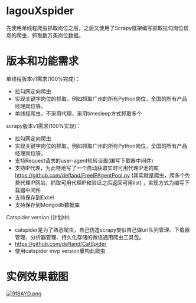 # lagouXspider

先使用单线程爬虫抓取岗位之后，之后又使用了Scrapy框架编写抓取拉勾岗位信息的爬虫，抓取数万条岗位数据。

# 版本和功能需求

单线程版本v1需求(100%完成)：

- 拉勾网定向爬虫
- 实现关键字岗位的抓取，例如抓取广州的所有Python岗位，全国的所有产品经理岗位等。
- 单线程爬虫，不采用代理，采用timesleep方式抓取多个

scrapy版本v1需求(100%实现)：

- 拉勾网定向爬虫
- 实现关键字岗位的抓取，例如抓取广州的所有Python岗位，全国的所有产品经理岗位等。
- 支持Request请求的user-agent轮转设置(编写下载器中间件)
- 支持IP代理，为此特地写了一个自动获取实时可用代理IP池的库 https://github.com/defland/FreeIPAgentPool.py (其实就是爬虫，爬多个免费代理IP网站，抓取可用代理IP和验证之后返回可用list) ，实现方式为编写下载器中间件
- 支持保存到Excel
- 支持保存到Mongodb数据库

Catspider version (计划中)

- catspider是为了熟悉爬虫，自己仿造scrapy类似自己做url队列管理、下载器管理、分析器管理、持久化存储的微信通用爬虫工具包。
- https://github.com/defland/CatSpider
- 使用catspider mvp version重构此爬虫

# 实例效果截图

[![9f8AYD.png](https://s1.ax1x.com/2018/03/12/9f8AYD.png)](https://imgchr.com/i/9f8AYD)


